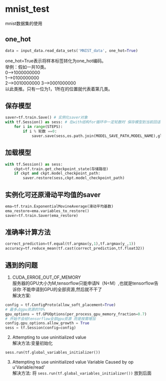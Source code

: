 # mnist_test
mnist数据集的使用
## one_hot
```python
data = input_data.read_data_sets('MNIST_data', one_hot=True)
```
one_hot=True表示将样本标签转化为one_hot编码。  
举例：假如一共10类。  
0-->1000000000  
1-->0100000000  
2-->0010000000
3-->0001000000  
以此类推。只有一位为1，1所在的位置就代表着第几类。
## 保存模型
```python
saver=tf.train.Save() # 实例化saver对象
with tf.Session() as sess: # 在with结构for循环中一定轮数时 保存模型到当前回话
    for i in range(STEPS):
        if i % 轮数 ==0: 
            saver.save(sess,os.path.join(MODEL_SAVE_PATH,MODEL_NAME),global_step=global_step)
```
## 加载模型
```python
with tf.Session() as sess:
    ckpt=tf.train.get_checkpoint_state(存储路径)
    if ckpt and ckpt.model_checkpoint_path:
        saver.restore(sess,ckpt.model_checkpoint_path)
```
## 实例化可还原滑动平均值的saver
```python
ema=tf.train.ExponentialMovineAverage(滑动平均基数)
ema_restore=ema.variables_to_restore()
saver=tf.train.Saver(ema_restore)
```
## 准确率计算方法
```python
correct_prediction=tf.equal(tf.argmax(y,1),tf.argmax(y_,1))
accuracy=tf.reduce_mean(tf.cast(correct_prediction,tf.float32))
```
## 遇到的问题  
1. CUDA_ERROE_OUT_OF_MEMORY  
服务器的GPU大小为M,tensorflow只能申请N（N<M）,也就是tensorflow告诉你 不能申请到GPU的全部资源,然后就不干了  
解决方案:
```python
config = tf.ConfigProto(allow_soft_placement=True)
# 最多占gpu资源的70%
gpu_options = tf.GPUOptions(per_process_gpu_memory_fraction=0.7)
# 开始不会给tensorflow全部gpu资源 而是按需增加
config.gpu_options.allow_growth = True
sess = tf.Session(config=config)
```
2. Attempting to use uninitialized value  
解决方法:变量初始化  
```python
sess.run(tf.global_variables_initializer())
```
3. Attempting to use uninitialized value Variable Caused by op u'Variable/read'  
解决方法:
将 `sess.run(tf.global_variables_initializer())` 放到后面
